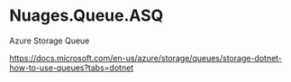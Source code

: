# Nuages.Queue.ASQ

Azure Storage Queue

https://docs.microsoft.com/en-us/azure/storage/queues/storage-dotnet-how-to-use-queues?tabs=dotnet